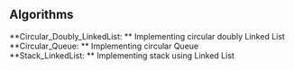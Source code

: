 ## Algorithms

**Circular_Doubly_LinkedList: ** Implementing circular doubly Linked List<br />
**Circular_Queue: ** Implementing circular Queue<br />
**Stack_LinkedList: ** Implementing stack using Linked List<br />
